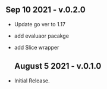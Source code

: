 ## Sep 10 2021 - v.0.2.0
  * Update go ver to 1.17
  * add evaluaor pacakge
  * add Slice wrapper

    ## August 5 2021 - v.0.1.0
  * Initial Release.
